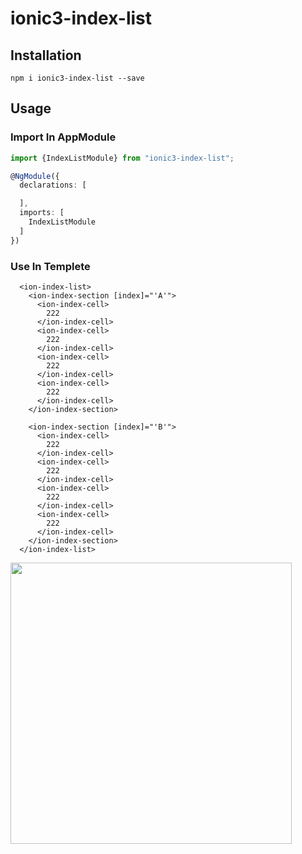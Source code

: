 # ionic3-index-list

## Installation

`npm i ionic3-index-list --save`

## Usage

### Import In AppModule

```typescript
import {IndexListModule} from "ionic3-index-list";

@NgModule({
  declarations: [

  ],
  imports: [
    IndexListModule
  ]
})

```

### Use In Templete

```
  <ion-index-list>
    <ion-index-section [index]="'A'">
      <ion-index-cell>
        222
      </ion-index-cell>
      <ion-index-cell>
        222
      </ion-index-cell>
      <ion-index-cell>
        222
      </ion-index-cell>
      <ion-index-cell>
        222
      </ion-index-cell>
    </ion-index-section>

    <ion-index-section [index]="'B'">
      <ion-index-cell>
        222
      </ion-index-cell>
      <ion-index-cell>
        222
      </ion-index-cell>
      <ion-index-cell>
        222
      </ion-index-cell>
      <ion-index-cell>
        222
      </ion-index-cell>
    </ion-index-section>
  </ion-index-list>
```

<img src="https://ws2.sinaimg.cn/large/006tNc79ly1fj32qo04fug30i40w24qp.gif" width = "450" align=center />



